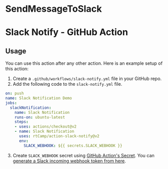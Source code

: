 # SendMessageToSlack

# Slack Notify - GitHub Action

## Usage

You can use this action after any other action. Here is an example setup of this action:

1. Create a `.github/workflows/slack-notify.yml` file in your GitHub repo.
2. Add the following code to the `slack-notify.yml` file.

```yml
on: push
name: Slack Notification Demo
jobs:
  slackNotification:
    name: Slack Notification
    runs-on: ubuntu-latest
    steps:
    - uses: actions/checkout@v2
    - name: Slack Notification
      uses: rtCamp/action-slack-notify@v2
      env:
        SLACK_WEBHOOK: ${{ secrets.SLACK_WEBHOOK }}
```

3. Create `SLACK_WEBHOOK` secret using [GitHub Action's Secret](https://help.github.com/en/actions/configuring-and-managing-workflows/creating-and-storing-encrypted-secrets#creating-encrypted-secrets-for-a-repository). You can [generate a Slack incoming webhook token from here](https://slack.com/apps/A0F7XDUAZ-incoming-webhooks).

